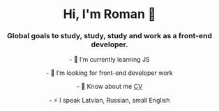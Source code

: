   <h1 align='center'> Hi, I'm Roman 👋</h1>

 <h3 align='center'> Global goals to study, study, study and work as a front-end developer.</h3>

<div align='center' text-align='left'>
<p>- 🌱 I’m currently learning JS</p>
<p>- 🤔 I’m looking for front-end developer work</p>
<p>- 💬 Know about me <a href='https://files.fm/u/42q6x9fpqa'>CV </a></p>
<p>- ⚡ I speak Latvian, Russian, small English</p>
</div>
